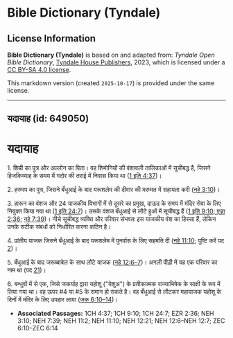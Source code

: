 # Bible Dictionary (Tyndale)

## License Information

**Bible Dictionary (Tyndale)** is based on and adapted from: _Tyndale Open Bible Dictionary_, [Tyndale House Publishers](https://tyndaleopenresources.com/), 2023, which is licensed under a [CC BY-SA 4.0 license](https://creativecommons.org/licenses/by-sa/4.0/legalcode.en).

This markdown version (created `2025-10-17`) is provided under the same license.



--------------------------------

## यदायाह (id: 649050)

यदायाह
======

1\. शिम्री का पुत्र और अल्लोन का पिता। वह शिमोनियों की वंशावली तालिकाओं में सूचीबद्ध है, जिसने हिजकिय्याह के समय में गदोर की तराई में निवास किया था ([1 इति 4:37](https://ref.ly/1Chr4:37))।

2\. हरुमप का पुत्र, जिसने बँधुआई के बाद यरूशलेम की दीवार की मरम्मत में सहायता करी ([नहे 3:10](https://ref.ly/Neh3:10))।

3\. हारून का वंशज और 24 याजकीय विभागों में से दूसरे का प्रमुख, दाऊद के समय में मंदिर सेवा के लिए नियुक्त किया गया था ([1 इति 24:7](https://ref.ly/1Chr24:7))। उसके वंशज बँधुआई से लौटे हुओं में सूचीबद्ध हैं ([1 इति 9:10; एज्रा](https://ref.ly/1Chr9:10) [2:36](https://ref.ly/Ezra2:36); [नहे 7:39](https://ref.ly/Neh7:39))। नीचे सूचीबद्ध व्यक्ति और परिवार संभवतः इस याजकीय वंश का हिस्सा हैं, लेकिन उनके सटीक संबंधों को निर्धारित करना कठिन है।

4\. प्रांतीय याजक जिसने बँधुआई के बाद यरूशलेम में पुनर्वास के लिए सहमति दी ([नहे 11:10](https://ref.ly/Neh11:10); पुष्टि करें पद [2](https://ref.ly/Neh11:2))।

5\. बँधुआई के बाद जरूब्बाबेल के साथ लौटे याजक ([नहे 12:6–7](https://ref.ly/Neh12:6-Neh12:7))। अगली पीढ़ी में यह एक परिवार का नाम था (पद [21](https://ref.ly/Neh12:21))।

6\. बन्धुवों में से एक, जिसे जकर्याह द्वारा यहोशू ("येशुअ") के प्रतीकात्मक राज्याभिषेक के साक्षी के रूप में लिया गया था। वह ऊपर \#4 या \#5 के समान हो सकते है। वह बँधुआई से लौटकर महायाजक यहोशू के दिनों में मंदिर के लिए उपहार लाया ([जक 6:10–14](https://ref.ly/Zech6:10-Zech6:14))।

* **Associated Passages:** 1CH 4:37; 1CH 9:10; 1CH 24:7; EZR 2:36; NEH 3:10; NEH 7:39; NEH 11:2; NEH 11:10; NEH 12:21; NEH 12:6–NEH 12:7; ZEC 6:10–ZEC 6:14

